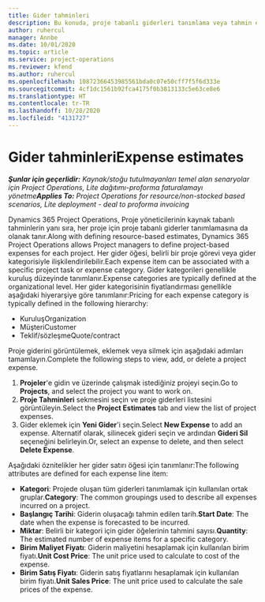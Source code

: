 ```yaml
---
title: Gider tahminleri
description: Bu konuda, proje tabanlı giderleri tanımlama veya tahmin etme hakkında bilgiler sağlanmaktadır.
author: ruhercul
manager: Annbe
ms.date: 10/01/2020
ms.topic: article
ms.service: project-operations
ms.reviewer: kfend
ms.author: ruhercul
ms.openlocfilehash: 10872366453985561bda0c07e50cff7f5f6d333e
ms.sourcegitcommit: 4cf1dc1561b92fca4175f0b3813133c5e63ce8e6
ms.translationtype: HT
ms.contentlocale: tr-TR
ms.lasthandoff: 10/28/2020
ms.locfileid: "4131727"
---
```

# <a name="expense-estimates"></a><span data-ttu-id="a6f59-103">Gider tahminleri</span><span class="sxs-lookup"><span data-stu-id="a6f59-103">Expense estimates</span></span>
<span data-ttu-id="a6f59-104">_**Şunlar için geçerlidir:** Kaynak/stoğu tutulmayanları temel alan senaryolar için Project Operations, Lite dağıtımı-proforma faturalamayı yönetme_</span><span class="sxs-lookup"><span data-stu-id="a6f59-104">_**Applies To:** Project Operations for resource/non-stocked based scenarios, Lite deployment - deal to proforma invoicing_</span></span>

<span data-ttu-id="a6f59-105">Dynamics 365 Project Operations, Proje yöneticilerinin kaynak tabanlı tahminlerin yanı sıra, her proje için proje tabanlı giderler tanımlamasına da olanak tanır.</span><span class="sxs-lookup"><span data-stu-id="a6f59-105">Along with defining resource-based estimates, Dynamics 365 Project Operations allows Project managers to define project-based expenses for each project.</span></span> <span data-ttu-id="a6f59-106">Her gider öğesi, belirli bir proje görevi veya gider kategorisiyle ilişkilendirilebilir.</span><span class="sxs-lookup"><span data-stu-id="a6f59-106">Each expense item can be associated with a specific project task or expense category.</span></span> <span data-ttu-id="a6f59-107">Gider kategorileri genellikle kuruluş düzeyinde tanımlanır.</span><span class="sxs-lookup"><span data-stu-id="a6f59-107">Expense categories are typically defined at the organizational level.</span></span> <span data-ttu-id="a6f59-108">Her gider kategorisinin fiyatlandırması genellikle aşağıdaki hiyerarşiye göre tanımlanır:</span><span class="sxs-lookup"><span data-stu-id="a6f59-108">Pricing for each expense category is typically defined in the following hierarchy:</span></span>

- <span data-ttu-id="a6f59-109">Kuruluş</span><span class="sxs-lookup"><span data-stu-id="a6f59-109">Organization</span></span>
- <span data-ttu-id="a6f59-110">Müşteri</span><span class="sxs-lookup"><span data-stu-id="a6f59-110">Customer</span></span>
- <span data-ttu-id="a6f59-111">Teklif/sözleşme</span><span class="sxs-lookup"><span data-stu-id="a6f59-111">Quote/contract</span></span>

<span data-ttu-id="a6f59-112">Proje giderini görüntülemek, eklemek veya silmek için aşağıdaki adımları tamamlayın.</span><span class="sxs-lookup"><span data-stu-id="a6f59-112">Complete the following steps to view, add, or delete a project expense.</span></span>

1. <span data-ttu-id="a6f59-113">**Projeler**'e gidin ve üzerinde çalışmak istediğiniz projeyi seçin.</span><span class="sxs-lookup"><span data-stu-id="a6f59-113">Go to **Projects**, and select the project you want to work on.</span></span>
2. <span data-ttu-id="a6f59-114">**Proje Tahminleri** sekmesini seçin ve proje giderleri listesini görüntüleyin.</span><span class="sxs-lookup"><span data-stu-id="a6f59-114">Select the **Project Estimates** tab and view the list of project expenses.</span></span>
3. <span data-ttu-id="a6f59-115">Gider eklemek için **Yeni Gider**'i seçin.</span><span class="sxs-lookup"><span data-stu-id="a6f59-115">Select **New Expense** to add an expense.</span></span> <span data-ttu-id="a6f59-116">Alternatif olarak, silinecek gideri seçin ve ardından **Gideri Sil** seçeneğini belirleyin.</span><span class="sxs-lookup"><span data-stu-id="a6f59-116">Or, select an expense to delete, and then select **Delete Expense**.</span></span>

<span data-ttu-id="a6f59-117">Aşağıdaki öznitelikler her gider satırı öğesi için tanımlanır:</span><span class="sxs-lookup"><span data-stu-id="a6f59-117">The following attributes are defined for each expense line item:</span></span>

- <span data-ttu-id="a6f59-118">**Kategori**: Projede oluşan tüm giderleri tanımlamak için kullanılan ortak gruplar.</span><span class="sxs-lookup"><span data-stu-id="a6f59-118">**Category**: The common groupings used to describe all expenses incurred on a project.</span></span>
- <span data-ttu-id="a6f59-119">**Başlangıç Tarihi**: Giderin oluşacağı tahmin edilen tarih.</span><span class="sxs-lookup"><span data-stu-id="a6f59-119">**Start Date**: The date when the expense is forecasted to be incurred.</span></span>
- <span data-ttu-id="a6f59-120">**Miktar**: Belirli bir kategori için gider öğelerinin tahmini sayısı.</span><span class="sxs-lookup"><span data-stu-id="a6f59-120">**Quantity**: The estimated number of expense items for a specific category.</span></span>
- <span data-ttu-id="a6f59-121">**Birim Maliyet Fiyatı**: Giderin maliyetini hesaplamak için kullanılan birim fiyatı.</span><span class="sxs-lookup"><span data-stu-id="a6f59-121">**Unit Cost Price**: The unit price used to calculate to cost of the expense.</span></span>
- <span data-ttu-id="a6f59-122">**Birim Satış Fiyatı**: Giderin satış fiyatlarını hesaplamak için kullanılan birim fiyatı.</span><span class="sxs-lookup"><span data-stu-id="a6f59-122">**Unit Sales Price**: The unit price used to calculate the sale prices of the expense.</span></span>

